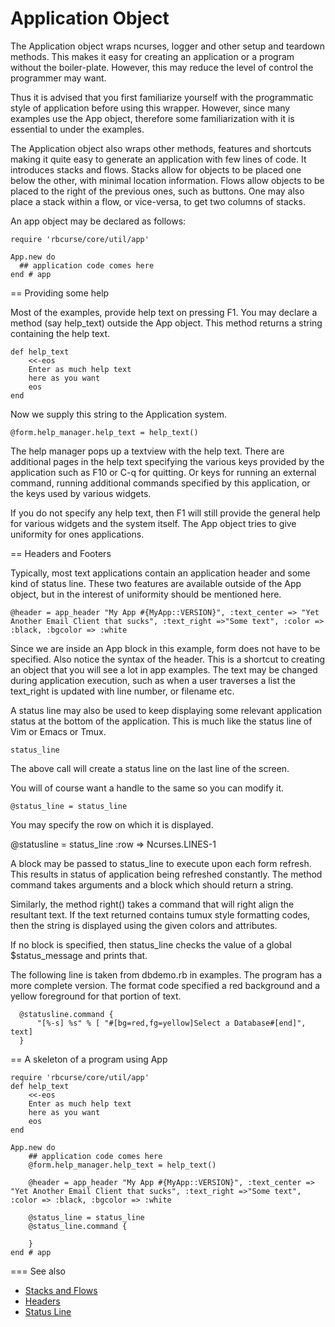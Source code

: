 Application Object
==================

The Application object wraps ncurses, logger and other setup and teardown methods. This makes it easy for creating an application or a program without the boiler-plate. However, this may reduce the level of control the programmer may want.

Thus it is advised that you first familiarize yourself with the programmatic style of application before using this wrapper. However, since many examples use the App object, therefore some familiarization with it is essential to under the examples.

The Application object also wraps other methods, features and shortcuts making it quite easy to generate an application with few lines of code. It introduces stacks and flows. Stacks allow for objects to be placed one below the other, with minimal location information. Flows allow objects to be placed to the right of the previous ones, such as buttons. One may also place a stack within a flow, or vice-versa, to get two columns of stacks.

An app object may be declared as follows:

    require 'rbcurse/core/util/app'

    App.new do 
      ## application code comes here
    end # app

== Providing some help

Most of the examples, provide help text on pressing F1. You may declare a method (say help_text) outside the App object. This method returns a string containing the help text.


    def help_text
        <<-eos
        Enter as much help text
        here as you want
        eos
    end

Now we supply this string to the Application system.

    @form.help_manager.help_text = help_text()

The help manager pops up a textview with the help text. There are additional pages in the help text specifying the various keys provided by the application such as F10 or C-q for quitting. Or keys for running an external command, running additional commands specified by this application, or the keys used by various widgets.

If you do not specify any help text, then F1 will still provide the general help for various widgets and the system itself. The App object tries to give uniformity for ones applications.

== Headers and Footers

Typically, most text applications contain an application header and some kind of status line. These two features are available outside of the App object, but in the interest of uniformity should be mentioned here.

    @header = app_header "My App #{MyApp::VERSION}", :text_center => "Yet Another Email Client that sucks", :text_right =>"Some text", :color => :black, :bgcolor => :white

Since we are inside an App block in this example, form does not have to be specified. Also notice the syntax of the header. This is a shortcut to creating an object that you will see a lot in app examples. The text may be changed during application execution, such as when a user traverses a list the text_right is updated with line number, or filename etc.


A status line may also be used to keep displaying some relevant application status at the bottom of the application. This is much like the status line of Vim or Emacs or Tmux.

    status_line 

The above call will create a status line on the last line of the screen.

You will of course want a handle to the same so you can modify it.

    @status_line = status_line

You may specify the row on which it is displayed.

   @statusline = status_line :row => Ncurses.LINES-1

A block may be passed to status_line to execute upon each form refresh. This results in status of application being refreshed constantly. The method command takes arguments and a block which should return a string.

Similarly, the method right() takes a command that will right align the resultant text. If the text returned contains tumux style formatting codes, then the string is displayed using the given colors and attributes.

If no block is specified, then status_line checks the value of a global $status_message and prints that.

The following line is taken from dbdemo.rb in examples. The program has a more complete version. The format code specified a red background and a yellow foreground for that portion of text.

      @statusline.command { 
          "[%-s] %s" % [ "#[bg=red,fg=yellow]Select a Database#[end]", text]
      }

== A skeleton of a program using App


    require 'rbcurse/core/util/app'
    def help_text
        <<-eos
        Enter as much help text
        here as you want
        eos
    end

    App.new do 
        ## application code comes here
        @form.help_manager.help_text = help_text()

        @header = app_header "My App #{MyApp::VERSION}", :text_center => "Yet Another Email Client that sucks", :text_right =>"Some text", :color => :black, :bgcolor => :white

        @status_line = status_line
        @status_line.command {

        }
    end # app

=== See also

- [Stacks and Flows](./stackflow.md)
- [Headers](./header.md)
- [Status Line](./statusline.md)
